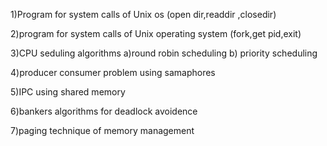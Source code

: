 1)Program for system calls of Unix os (open dir,readdir ,closedir)

2)program for system calls of Unix operating system (fork,get pid,exit)

3)CPU seduling algorithms
  a)round robin scheduling 
  b) priority scheduling

4)producer consumer problem using samaphores
  
5)IPC using shared memory 

6)bankers algorithms for deadlock avoidence

7)paging technique of memory management
